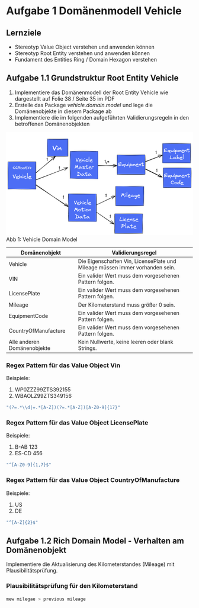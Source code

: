 # Aufgabe 1 Domänenmodell Vehicle

## Lernziele

- Stereotyp Value Object verstehen und anwenden können
- Stereotyp Root Entity verstehen und anwenden können
- Fundament des Entities Ring / Domain Hexagon verstehen

## Aufgabe 1.1 Grundstruktur Root Entity Vehicle

1) Implementiere das Domänenmodell der Root Entity Vehicle wie dargestellt auf Folie 38 / Seite 35 im PDF
2) Erstelle das Package <i>vehicle.domain.model</i> und lege die Domänenobjekte in diesem Package ab
3) Implementiere die im folgenden aufgeführten Validierungsregeln in den betroffenen Domänenobjekten

 ![Vehicle Domain Model](../img/vehicle-domain-model.png)
 Abb 1: Vehicle Domain Model

| Domänenobjekt               | Validierungsregel                                                            |
|-----------------------------|------------------------------------------------------------------------------|
| Vehicle                     | Die Eigenschaften Vin, LicensePlate und Mileage müssen immer vorhanden sein. |
| VIN                         | Ein valider Wert muss dem vorgesehenen Pattern folgen.                       |
| LicensePlate                | Ein valider Wert muss dem vorgesehenen Pattern folgen.                       |
| Mileage                     | Der Kilometerstand muss größer 0 sein.                                       |
| EquipmentCode               | Ein valider Wert muss dem vorgesehenen Pattern folgen.                       |
| CountryOfManufacture        | Ein valider Wert muss dem vorgesehenen Pattern folgen.                       |
| Alle anderen Domänenobjekte | Kein Nullwerte, keine leeren oder blank Strings.                             |


### Regex Pattern für das Value Object Vin

Beispiele:
1) WP0ZZZ99ZTS392155
2) WBAOLZ99ZTS349156

 ```java
 "(?=.*\\d|=.*[A-Z])(?=.*[A-Z])[A-Z0-9]{17}"
 ```
   
### Regex Pattern für das Value Object LicensePlate
   
Beispiele:
1) B-AB 123
2) ES-CD 456

```java
"^[A-Z0-9]{1,7}$"
```

### Regex Pattern für das Value Object CountryOfManufacture

Beispiele:
1) US
2) DE

```java
"^[A-Z]{2}$"
```

## Aufgabe 1.2 Rich Domain Model - Verhalten am Domänenobjekt

Implementiere die Aktualisierung des Kilometerstandes (Mileage) mit Plausibilitätsprüfung.

### Plausibilitätsprüfung für den Kilometerstand

```java
mew milegae > previous mileage
```